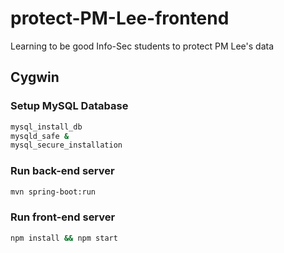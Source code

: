 # protect-PM-Lee-frontend
Learning to be good Info-Sec students to protect PM Lee's data

## Cygwin

### Setup MySQL Database
```bash
mysql_install_db
mysqld_safe &
mysql_secure_installation
```

### Run back-end server
```bash
mvn spring-boot:run
```

### Run front-end server
```bash
npm install && npm start
```
